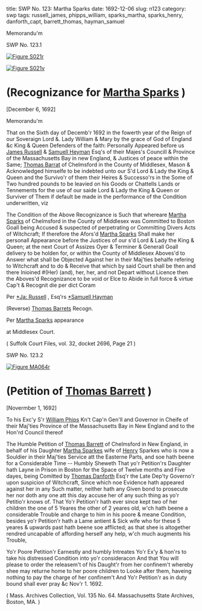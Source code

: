 title: SWP No. 123: Martha Sparks
date: 1692-12-06
slug: n123
category: swp
tags: russell_james, phipps_william, sparks_martha, sparks_henry, danforth_capt, barrett_thomas, hayman_samuel




Memorandu'm

<div markdown class="doc" id="n123.1">

<div class="doc_id">SWP No. 123.1</div>


<span markdown class="figure">[![Figure S021r](archives/Suffolk/small/S021A.jpg)](archives/Suffolk/large/S021A.jpg)</span>

<span markdown class="figure">[![Figure S021v](archives/Suffolk/small/S021B.jpg)](archives/Suffolk/large/S021B.jpg)</span>

# (Recognizance for [Martha Sparks](/tag/sparks_martha.html) )

[December 6, 1692]

Memorandu'm

That on the Sixth day of Decemb'r 1692 in the fowerth year of the Reign of our Soveraign Lord &. Lady William & Mary by the grace of God of England &c King & Queen Defenders of the faith: Personally Appeared before us [James Russell](/tag/russell_james.html) & [Samuell Heyman](/tag/hayman_samuel.html) Esq's of their Majes's Councill & Province of the Massachusetts Bay in new England, & Justices of peace within the Same; [Thomas Barrat](/tag/barrett_thomas.html) of Chelmsford in the County of Middlesex, Mason & Acknowledged himselfe to be indebted unto our S'd Lord & Lady the King & Queen and the Survivo'r of them their Heires & Successo'rs in the Some of Two hundred pounds to be leavied on his Goods or Chattells Lands or Tennements for the use of our saide Lord & Lady the King & Queen or Surviver of Them if default be made in the performance of the Condition underwritten, viz

The Condition of the Above Recognizance is Such that whereare [Martha Sparks](/tag/sparks_martha.html) of Chelmsford in the County of Middlesex was Committed to Boston Goall being Accused & suspected of perpetrating or Committing Divers Acts of Witchcraft; If therefore the Afors'd [Martha Sparks](/tag/sparks_martha.html) Shall make her personall Appearance before the Justices of our s'd Lord & Lady the King & Queen; at the next Court of Assizes Oyer & Terminer & Generall Goall delivery to be holden for, or within the County of Middlesex Aboves'd to Answer what shall be Objected Against her in their Maj'ties behalfe refering to Witchcraft and to do & Receive that which by said Court shall be then and there Inioined #(Her) (and), her, her, and not Depart without Licence then the Aboves'd Recognizance to be void or Elce to Abide in full force & virtue
Cap't & Recognit die per dict Coram 

Per [*Ja: Russell](/tag/russell_james.html) , Esq'rs
[*Samuell Hayman](/tag/hayman_samuel.html)

(Reverse) [Thomas Barrets](/tag/barrett_thomas.html) Recogn.

Per [Martha Sparks](/tag/sparks_martha.html) appearance

at Middlesex Court. 

( Suffolk Court Files, vol. 32, docket 2696, Page 21 )


</div>

<div markdown class="doc" id="n123.2">

<div class="doc_id">SWP No. 123.2</div>


<span markdown class="figure">[![Figure MA064r](archives/MA135/small/MA064r.jpg)](archives/MA135/large/MA064r.jpg)</span>


# (Petition of [Thomas Barrett](/tag/barrett_thomas.html) )

[Novermber 1, 1692]

To his Exc'y S'r [William Phips](/tag/phipps_william.html) Kn't Cap'n Gen'll and Governor in Cheife of their Maj'ties Province of the Massachusetts Bay in New England and to the Hon'rd Council thereof

The Humble Petition of [Thomas Barrett](/tag/barrett_thomas.html) of Chelmsford in New England, in behalf of his Daughter [Martha Sparkes](/tag/sparks_martha.html) wife of [Henry](/tag/sparks_henry.html) Sparkes who is now a Souldier in their Maj'ties Service att the Easterne Parts, and soe hath beene for a Considerable Time --
Humbly Sheweth 
That yo'r Petition'rs Daughter hath Layne in Prison in Boston for the Space of Twelve months and Five dayes, being Comitted by [Thomas Danforth](/tag/danforth_capt.html) Esq'r the Late Dep'ty Governo'r upon suspicion of Witchcraft, Since which noe Evidence hath appeared against her in any Such matter, neither hath any Given bond to prosecute her nor doth any one att this day accuse her of any such thing as yo'r Petitio'r knows of. That Yo'r Petition'r hath ever since kept two of her children the one of 5 Yeares the other of 2 yeares old, w'ch hath beene a considerable Trouble and charge to him in his poore & meane Condition, besides yo'r Petition'r hath a Lame antient & Sick wife who for these 5 yeares & upwards past hath beene soe afflicted; as that shee is altogether rendred uncapable of affording herself any help, w'ch much augments his Trouble,
   
   Yo'r Poore Petition'r Earnestly and humbly Intreates Yo'r Ex'y & hon'rs to take his distressed Condition into         yo'r consideracon And that You will please to order the releasem't of his Daught'r from her confinem't whereby shee may returne home to her poore children to Looke after them, haveing nothing to pay the charge of her confinem't 
                                        And Yo'r Petition'r as in 
                                        duty bound shall ever pray &c
Nov'r 1. 1692. 

( Mass. Archives Collection, Vol. 135 No. 64. Massachusetts State Archives, Boston, MA. )


</div>

